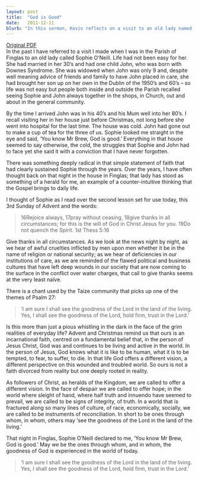 ```yaml
---
layout: post
title:  "God is Good"
date:   2011-12-11
blurb: "In this sermon, Kevin reflects on a visit to an old lady named Sophie O'Neill, who despite her struggles, maintained a strong faith in God's goodness. He uses this story to illustrate the radical faith that can sustain us through life's challenges. He also emphasizes the call for Christians to offer hope, integrity, truth, and reconciliation in a troubled world."
---
```

[Original PDF](/assets/pdf/advent32011.pdf)    
In the past I have referred to a visit I made when I was in the Parish of Finglas to an old lady called Sophie O’Neill. Life had not been easy for her. She had married in her 30’s and had one child John, who was born with Downes Syndrome. She was widowed when John was only 9 and, despite well meaning advice of friends and family to have John placed in care, she had brought her son up on her own in the Dublin of the 1950’s and 60’s – so life was not easy but people both inside and outside the Parish recalled seeing Sophie and John always together in the shops, in Church, out and about in the general community.

By the time I arrived John was in his 40’s and his Mum well into her 80’s. I recall visiting her in her house just before Christmas, not long before she went into hospital for the last time. The house was cold. John had gone out to make a cup of tea for the three of us. Sophie looked me straight in the eye and said, ‘You know Mr Brew, God is good.’ Everything in that house seemed to say otherwise, the cold, the struggles that Sophie and John had to face yet she said it with a conviction that I have never forgotten.

There was something deeply radical in that simple statement of faith that had clearly sustained Sophie through the years. Over the years, I have often thought back on that night in the house in Finglas; that lady has stood as something of a herald for me, an example of a counter-intuitive thinking that the Gospel brings to daily life.

I thought of Sophie as I read over the second lesson set for use today, this 3rd Sunday of Advent and the words:

> 16Rejoice always, 17pray without ceasing, 18give thanks in all circumstances; for this is the will of God in Christ Jesus for you. 19Do not quench the Spirit. 1st Thess 5:16

Give thanks in all circumstances. As we look at the news night by night, as we hear of awful cruelties inflicted by men upon men whether it be in the name of religion or national security; as we hear of deficiencies in our institutions of care, as we are reminded of the flawed political and business cultures that have left deep wounds in our society that are now coming to the surface in the conflict over water charges, that call to give thanks seems at the very least naïve.

There is a chant used by the Taize community that picks up one of the themes of Psalm 27:

> ‘I am sure I shall see the goodness of the Lord in the land of the living. Yes, I shall see the goodness of the Lord, hold firm, trust in the Lord.’

Is this more than just a pious whistling in the dark in the face of the grim realities of everyday life? Advent and Christmas remind us that ours is an incarnational faith, centred on a fundamental belief that, in the person of Jesus Christ, God was and continues to be living and active in the world. In the person of Jesus, God knows what it is like to be human, what it is to be tempted, to fear, to suffer, to die. In that life God offers a different vision, a different perspective on this wounded and troubled world. So ours is not a faith divorced from reality but one deeply rooted in reality.

As followers of Christ, as heralds of the Kingdom, we are called to offer a different vision. In the face of despair we are called to offer hope; in the world where sleight of hand, where half truth and innuendo have seemed to prevail, we are called to be signs of integrity, of truth. In a world that is fractured along so many lines of culture, of race, economically, socially, we are called to be instruments of reconciliation. In short to be ones through whom, in whom, others may ‘see the goodness of the Lord in the land of the living.’

That night in Finglas, Sophie O’Neill declared to me, ‘You know Mr Brew, God is good.’ May we be the ones through whom, and in whom, the goodness of God is experienced in the world of today.

> ‘I am sure I shall see the goodness of the Lord in the land of the living. Yes, I shall see the goodness of the Lord, hold firm, trust in the Lord.’
